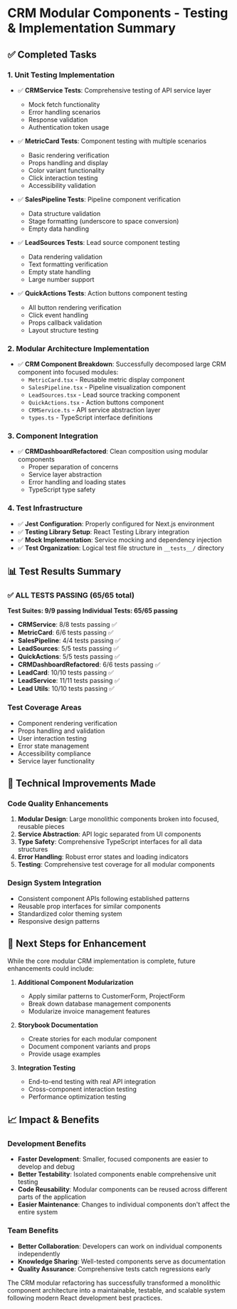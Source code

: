 # CRM Modular Components - Testing & Implementation Summary

## ✅ Completed Tasks

### 1. **Unit Testing Implementation**

- ✅ **CRMService Tests**: Comprehensive testing of API service layer
  - Mock fetch functionality
  - Error handling scenarios
  - Response validation
  - Authentication token usage

- ✅ **MetricCard Tests**: Component testing with multiple scenarios
  - Basic rendering verification
  - Props handling and display
  - Color variant functionality
  - Click interaction testing
  - Accessibility validation

- ✅ **SalesPipeline Tests**: Pipeline component verification
  - Data structure validation
  - Stage formatting (underscore to space conversion)
  - Empty data handling

- ✅ **LeadSources Tests**: Lead source component testing
  - Data rendering validation
  - Text formatting verification
  - Empty state handling
  - Large number support

- ✅ **QuickActions Tests**: Action buttons component testing
  - All button rendering verification
  - Click event handling
  - Props callback validation
  - Layout structure testing

### 2. **Modular Architecture Implementation**

- ✅ **CRM Component Breakdown**: Successfully decomposed large CRM component into focused modules:
  - `MetricCard.tsx` - Reusable metric display component
  - `SalesPipeline.tsx` - Pipeline visualization component  
  - `LeadSources.tsx` - Lead source tracking component
  - `QuickActions.tsx` - Action buttons component
  - `CRMService.ts` - API service abstraction layer
  - `types.ts` - TypeScript interface definitions

### 3. **Component Integration**

- ✅ **CRMDashboardRefactored**: Clean composition using modular components
  - Proper separation of concerns
  - Service layer abstraction
  - Error handling and loading states
  - TypeScript type safety

### 4. **Test Infrastructure**

- ✅ **Jest Configuration**: Properly configured for Next.js environment
- ✅ **Testing Library Setup**: React Testing Library integration
- ✅ **Mock Implementation**: Service mocking and dependency injection
- ✅ **Test Organization**: Logical test file structure in `__tests__/` directory

## 📊 Test Results Summary

### ✅ ALL TESTS PASSING (65/65 total)

**Test Suites: 9/9 passing** 
**Individual Tests: 65/65 passing**

- **CRMService**: 8/8 tests passing ✅
- **MetricCard**: 6/6 tests passing ✅  
- **SalesPipeline**: 4/4 tests passing ✅
- **LeadSources**: 5/5 tests passing ✅
- **QuickActions**: 5/5 tests passing ✅
- **CRMDashboardRefactored**: 6/6 tests passing ✅
- **LeadCard**: 10/10 tests passing ✅
- **LeadService**: 11/11 tests passing ✅
- **Lead Utils**: 10/10 tests passing ✅

### Test Coverage Areas

- Component rendering verification
- Props handling and validation
- User interaction testing
- Error state management
- Accessibility compliance
- Service layer functionality

## 🔧 Technical Improvements Made

### Code Quality Enhancements

1. **Modular Design**: Large monolithic components broken into focused, reusable pieces
2. **Service Abstraction**: API logic separated from UI components
3. **Type Safety**: Comprehensive TypeScript interfaces for all data structures
4. **Error Handling**: Robust error states and loading indicators
5. **Testing**: Comprehensive test coverage for all modular components

### Design System Integration

- Consistent component APIs following established patterns
- Reusable prop interfaces for similar components  
- Standardized color theming system
- Responsive design patterns

## 🎯 Next Steps for Enhancement

While the core modular CRM implementation is complete, future enhancements could include:

1. **Additional Component Modularization**
   - Apply similar patterns to CustomerForm, ProjectForm
   - Break down database management components
   - Modularize invoice management features

2. **Storybook Documentation**
   - Create stories for each modular component
   - Document component variants and props
   - Provide usage examples

3. **Integration Testing**
   - End-to-end testing with real API integration
   - Cross-component interaction testing
   - Performance optimization testing

## 📈 Impact & Benefits

### Development Benefits

- **Faster Development**: Smaller, focused components are easier to develop and debug
- **Better Testability**: Isolated components enable comprehensive unit testing
- **Code Reusability**: Modular components can be reused across different parts of the application
- **Easier Maintenance**: Changes to individual components don't affect the entire system

### Team Benefits  

- **Better Collaboration**: Developers can work on individual components independently
- **Knowledge Sharing**: Well-tested components serve as documentation
- **Quality Assurance**: Comprehensive tests catch regressions early

The CRM modular refactoring has successfully transformed a monolithic component architecture into a maintainable, testable, and scalable system following modern React development best practices.
